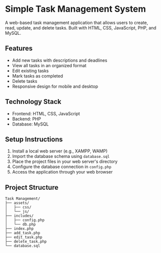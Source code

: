 # Simple Task Management System

A web-based task management application that allows users to create, read, update, and delete tasks. Built with HTML, CSS, JavaScript, PHP, and MySQL.

## Features

- Add new tasks with descriptions and deadlines
- View all tasks in an organized format
- Edit existing tasks
- Mark tasks as completed
- Delete tasks
- Responsive design for mobile and desktop

## Technology Stack

- Frontend: HTML, CSS, JavaScript
- Backend: PHP
- Database: MySQL

## Setup Instructions

1. Install a local web server (e.g., XAMPP, WAMP)
2. Import the database schema using `database.sql`
3. Place the project files in your web server's directory
4. Configure the database connection in `config.php`
5. Access the application through your web browser

## Project Structure

```
Task Management/
├── assets/
│   ├── css/
│   └── js/
├── includes/
│   ├── config.php
│   └── db.php
├── index.php
├── add_task.php
├── edit_task.php
├── delete_task.php
└── database.sql
```
